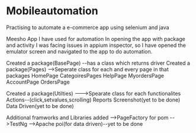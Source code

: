# Mobileautomation
Practising to automate a e-commerce app using selenium and java

Meesho App I have used for automation
In opening the app with package and activity I was facing issues in appium inspector, so I have opened the emulator screen and navigated to the app to do automation.

Created a package(BasePage)
--has a class which returns driver
Created a package(Pages)
  -->Seperate class for each and every page in that packages
     HomePage
     CategoiresPages
     HelpPage
     MyordersPage
     AccountPage
     OrdersPage
     
Created a package(Utilties)
  --->Spearate class for each functionalites
      Actions--(click,setvalues,scrolling)
      Reports
      Screenshot(yet to be done)
      Data Driven(yet to be done)

Additional framworks and Libraries added
-->PageFactory for pom
-->TestNg
-->Apache poi(for data driven)--yet to be done

